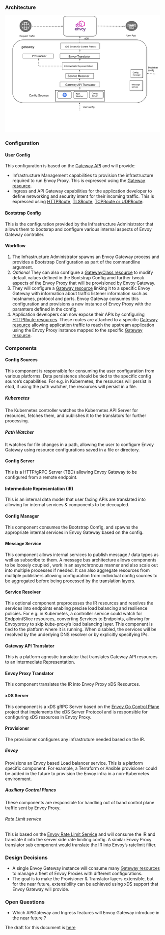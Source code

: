 ### Architecture
![Architecture](../images/architecture.png)

### Configuration

#### User Config
This configuration is based on the [Gateway API](https://gateway-api.sigs.k8s.io) and will provide:
* Infrastructure Management capabilities to provision the infrastructure required to run Envoy Proxy.
This is expressed using the [Gateway resource](https://gateway-api.sigs.k8s.io/concepts/api-overview/#gateway).
* Ingress and API Gateway capabilities for the application developer to define networking and security intent for their incoming traffic.
This is expressed using [HTTPRoute](https://gateway-api.sigs.k8s.io/concepts/api-overview/#httproute), [TLSRoute](https://gateway-api.sigs.k8s.io/concepts/api-overview/#tlsroute),
[TCPRoute or UDPRoute](https://gateway-api.sigs.k8s.io/concepts/api-overview/#tcproute-and-udproute).

#### Bootstrap Config
This is the configuration provided by the Infrastructure Administrator that allows them to bootsrap and configure various internal aspects of Envoy Gateway controller. 

#### Workflow
1. The Infrastructure Administrator spawns an Envoy Gateway process and provides a Bootstrap Configuration as part of the commandline argument.
2. *Optional* They can also configure a [GatewayClass resource](https://gateway-api.sigs.k8s.io/concepts/api-overview/#gatewayclass) to modify default values
defined in the Bootstrap Config amd further tweak aspects of the Envoy Proxy that will be provisioned by Envoy Gateway.
3. They will configure a [Gateway resource](https://gateway-api.sigs.k8s.io/concepts/api-overview/#gateway) linking it to a specific Envoy Gateway
with information about traffic listener information such as hostnames, protocol and ports. 
Envoy Gateway consumes this configuration and provisions a new instance of Envoy Proxy with the paramters defined in the config.
4. Application developers can now expose their APIs by configuring [HTTPRoute resources](https://gateway-api.sigs.k8s.io/concepts/api-overview/#httproute).
These routes are attached to a specific [Gateway resource](https://gateway-api.sigs.k8s.io/concepts/api-overview/#gateway) allowing application traffic to reach
the upstream application using the Envoy Proxy instance mapped to the specific [Gateway resource](https://gateway-api.sigs.k8s.io/concepts/api-overview/#gateway).


### Components

#### Config Sources
This component is responsible for consuming the user configuration from various platforms. Data persistence should be tied to the specific config source’s capabilities. For e.g. in Kubernetes, the resources will persist in etcd, if using the path watcher, the resources will persist in a file.

##### Kubernetes
The Kubernetes controller  watches the Kubernetes API Server for resources, fetches them, and publishes it to the translators for further processing.

##### Path Watcher
It watches for file changes in a path, allowing the user to configure Envoy Gateway using resource configurations saved in a file or directory.

#### Config Server
This is a HTTP/gRPC Server (TBD) allowing Envoy Gateway to be configured from a remote endpoint. 

#### Intermediate Representation (IR)
This is an internal data model that user facing APIs are translated into allowing for internal services & components to be decoupled. 

#### Config Manager
This component consumes the Bootstrap Config, and spawns the appropriate internal services in Envoy Gateway based on the config.

#### Message Service
This component allows internal services to publish message / data types as well as subscribe to them. A message bus architecture allows components to be loosely coupled
, work in an asynchronous manner and also scale out into multiple processes if needed. It can also aggregate resources from multiple publishers allowing configuration from
individual config sources to be aggregated before being processed by the translation layers.

#### Service Resolver
This optional component preprocesses the IR resources and resolves the services into endpoints enabling precise load balancing and resilience policies.
For e.g. in Kubernetes, a controller service could watch for EndpointSlice resources, converting Services to Endpoints, allowing for Envoyproxy to skip kube-proxy’s
load balancing layer. This component is tied to the platform where it is running.  When disabled, the services will be resolved by the underlying DNS resolver or
by explicitly specifying IPs.

#### Gateway API Translator
This is a platform agnostic translator that translates Gateway API resources to an Intermediate Representation.

#### Envoy Proxy Translator
This component translates the IR into Envoy Proxy xDS Resources.

#### xDS Server
This component is a xDS gRPC Server based on the [Envoy Go Control Plane](https://github.com/envoyproxy/go-control-plane) project that implements the xDS Server Protocol
and is responsible for configuring xDS resources in Envoy Proxy. 

#### Provisioner
The provisioner configures any infrastruture needed based on the IR.

##### Envoy
Provisions an Envoy based Load balancer service. This is a platform specific component. 
For example, a Terraform or Ansible provisioner could be added in the future to provision the Envoy infra in a non-Kubernetes environment.

##### Auxiliary Control Planes
These components are responsible for handling out of band control plane traffic sent by Envoy Proxy.

###### Rate Limit service
This is based on the [Envoy Rate Limit Service](https://github.com/envoyproxy/ratelimit) and will consume the IR and translate it into the server side rate limiting config.
A similar Envoy Proxy translator sub component would translate the IR into Envoy’s ratelimit filter.

### Design Decisions
* A single Envoy Gateway instance will consume many [Gateway resources](https://gateway-api.sigs.k8s.io/concepts/api-overview/#gateway) to manage a fleet of Envoy Proxies with different configurations.
* The goal is to make the Provisioner & Translator layers extensible, but for the near future, extensibility can be achieved using xDS support that Envoy Gateway will provide.

### Open Questions
* Which APIGateway and Ingress features will Envoy Gateway introduce in the near future ?

The draft for this document is [here](https://docs.google.com/document/d/1riyTPPYuvNzIhBdrAX8dpfxTmcobWZDSYTTB5NeybuY/edit)
